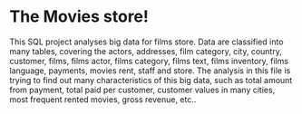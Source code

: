 # The Movies store!
This SQL project analyses big data for films store.
Data are classified into many tables, covering the actors, addresses, film category, city, country, customer, films, films actor, films category, films text, films inventory, films language, payments, movies rent, staff and store. 
The analysis in this file is trying to find out many characteristics of this big data, such as total amount from payment, total paid per customer, customer values in many cities, most frequent rented movies, gross revenue, etc..
